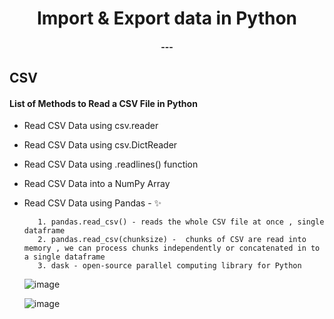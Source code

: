 <h1 align="center">Import & Export data in Python</h1>
<h4 align="center">---</h4>

## CSV

#### List of Methods to Read a CSV File in Python

 - Read CSV Data using csv.reader
 - Read CSV Data using csv.DictReader
 - Read CSV Data using .readlines() function
 - Read CSV Data into a NumPy Array
 - Read CSV Data using Pandas - ✨
   
          1. pandas.read_csv() - reads the whole CSV file at once , single dataframe
          2. pandas.read_csv(chunksize) -  chunks of CSV are read into memory , we can process chunks independently or concatenated in to a single dataframe
          3. dask - open-source parallel computing library for Python

   ![image](https://github.com/Isuri-DA/python-import-export-data/assets/157873079/84a6386f-133d-41a4-9d25-dd1f41fce061)

   ![image](https://github.com/Isuri-DA/python-import-export-data/assets/157873079/11bbd22a-c52e-496a-bb9d-5698eca92cbd)

